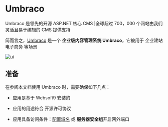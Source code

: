 # Umbraco

Umbraco 是领先的开源 ASP.NET 核心 CMS |全球超过 700，000 个网站由我们灵活且易于编辑的 CMS 提供支持

简而言之，[Umbraco](https://umbraco.com/) 是一个 **企业级内容管理系统 Umbraco**，它被用于 企业建站 电子商务  等场景


![ui](https://libs.websoft9.com/Websoft9/DocsPicture/zh/umbraco/umbraco-gui-websoft9.png)


## 准备

在参阅本文档使用 Umbraco 时，需要确保如下几点：

- 应用是基于 Websoft9 安装的

- 应用的用途符合 [](https://opensource.org/licenses/MIT) 开源许可协议

- 应用具备访问条件：[配置域名](./guide/appsetdomain) 或 **服务器安全组**开启网外端口